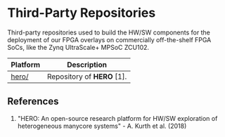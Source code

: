 
# Third-Party Repositories
Third-party repositories used to build the HW/SW components for the deployment of our FPGA overlays on commercially off-the-shelf FPGA SoCs, like the Zynq UltraScale+ MPSoC ZCU102.

Platform | Description |
---------------|-----------------------|
[hero/][]|Repository of **HERO** [1].|

## References
1) "HERO: An open-source research platform for HW/SW exploration of heterogeneous manycore systems" - A. Kurth et al. (2018)

[.]:.
[hero/]:https://github.com/pulp-platform/hero
